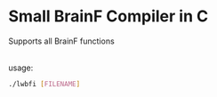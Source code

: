 # Small BrainF Compiler in C
Supports all BrainF functions

<br>
usage: <br>

```bash
./lwbfi [FILENAME]
```
